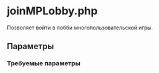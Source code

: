 # joinMPLobby.php

Позволяет войти в лобби многопользовательской игры.

## Параметры

### Требуемые параметры